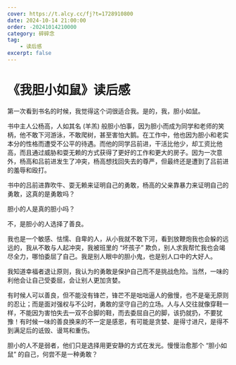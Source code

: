 ```yaml
---
cover: https://t.alcy.cc/fj?t=1728910800
date: 2024-10-14 21:00:00
order: -20241014210000
category: 碎碎念
tag: 
    - 读后感
excerpt: false
---
```


# 《我胆小如鼠》读后感

第一次看到书名的时候，我觉得这个词很适合我。是的，我，胆小如鼠。

书中主人公杨高，人如其名 (羊羔) 般胆小怕事，因为胆小而成为同学和老师的笑柄，他不敢下河游泳，不敢爬树，甚至害怕大鹅。在工作中，他也因为胆小和老实本分的性格而遭受不公平的待遇。而他的同学吕前进，干活比他少，却工资比他高，而且通过威胁和耍无赖的方式获得了更好的工作和更大的房子。因为一次意外，杨高和吕前进发生了冲突，杨高想找回失去的尊严，但最终还是遭到了吕前进的羞辱和殴打。

书中的吕前进靠吹牛、耍无赖来证明自己的勇敢，杨高的父亲靠暴力来证明自己的勇敢，这真的是勇敢吗？

胆小的人是真的胆小吗？

不，是胆小的人选择了善良。

我也是一个敏感、怯懦、自卑的人，从小我就不敢下河，看到放鞭炮我也会躲的远远的，我从不敢与人起冲突，我被班里的 “坏孩子” 欺负，别人求我帮忙我也会竭尽全力，哪怕委屈了自己。我是别人眼中的胆小鬼，也是别人口中的大好人。

我知道幸福者退让原则，我认为的勇敢是保护自己而不是挑战危险。当然，一味的利他会让自己受委屈，会让别人更加贪婪。

有时候人可以善良，但不能没有锋芒，锋芒不是咄咄逼人的傲慢，也不是毫无原则的忍让；而是面对强权与不公时，勇敢的坚守自己的立场。人与人交往就像穿鞋一样，不能因为害怕失去一双不合脚的鞋，而去委屈自己的脚，该扔就扔，不要犹豫！有时候一味的善良换来的不一定是感恩，有可能是贪婪、是得寸进尺，是得不到满足后的诋毁、谩骂和重伤。

胆小的人不是弱者，他们只是选择用更安静的方式在发光。慢慢治愈那个 “胆小如鼠” 的自己，何尝不是一种勇敢？